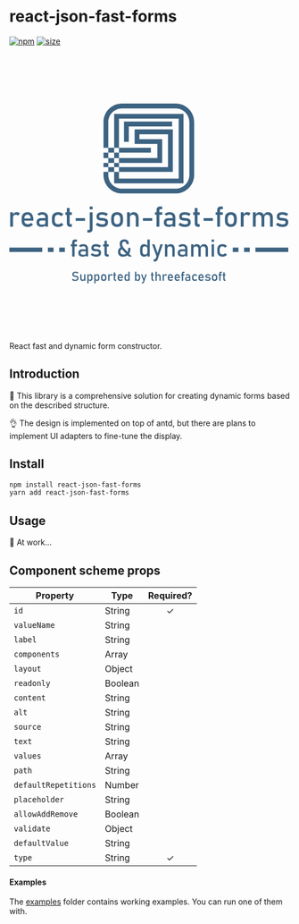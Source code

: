# react-json-fast-forms
[![npm](https://img.shields.io/npm/v/react-hooks-worker)](https://www.npmjs.com/package/react-hooks-worker)
[![size](https://img.shields.io/bundlephobia/minzip/react-hooks-worker)](https://bundlephobia.com/result?p=react-hooks-worker)


<?xml version="1.0" encoding="UTF-8"?>
<svg id="_Слой_2" width="500" height="500" data-name="Слой_2" xmlns="http://www.w3.org/2000/svg" viewBox="0 0 698.25 449.56">
  <defs>
    <style>
      .cls-1 {
        fill: #3d6382;
      }
    </style>
  </defs>
  <g id="_Слой_2-2" data-name="Слой_2">
    <g>
      <g>
        <polygon class="cls-1" points="298.99 95.62 286.99 95.62 286.99 45.15 407.43 45.15 407.43 57.15 298.99 57.15 298.99 95.62"/>
        <g>
          <rect class="cls-1" x="235.63" y="122.5" width="12" height="13.76"/>
          <path class="cls-1" d="M416.35,0h-134.45c-25.51,0-46.27,20.76-46.27,46.27v64.23h12V46.27c0-18.9,15.37-34.27,34.27-34.27h134.45c18.9,0,34.27,15.37,34.27,34.27v132.06c0,18.9-15.37,34.27-34.27,34.27h-134.45c-18.9,0-34.27-15.37-34.27-34.27v-7.55h-12v7.55c0,25.51,20.76,46.27,46.27,46.27h134.45c25.51,0,46.27-20.76,46.27-46.27V46.27c0-25.51-20.76-46.27-46.27-46.27Z"/>
          <rect class="cls-1" x="235.63" y="148.27" width="12" height="10.51"/>
          <rect class="cls-1" x="262.34" y="122.5" width="12" height="13.76"/>
          <polygon class="cls-1" points="274.34 37.74 423.91 37.74 423.91 187.31 274.34 187.31 274.34 170.77 262.34 170.77 262.34 199.31 435.91 199.31 435.91 25.74 262.34 25.74 262.34 110.5 274.34 110.5 274.34 37.74"/>
          <rect class="cls-1" x="262.34" y="148.27" width="12" height="10.51"/>
          <rect class="cls-1" x="247.63" y="110.5" width="14.71" height="12"/>
          <rect class="cls-1" x="274.34" y="110.5" width="79.94" height="12"/>
          <rect class="cls-1" x="247.63" y="136.27" width="14.71" height="12"/>
          <rect class="cls-1" x="247.63" y="158.77" width="14.71" height="12"/>
          <polygon class="cls-1" points="382.51 148.27 382.51 88.81 325.57 88.81 325.57 76.67 397.09 76.67 397.09 158.77 274.34 158.77 274.34 170.77 409.09 170.77 409.09 64.67 313.57 64.67 313.57 100.81 370.51 100.81 370.51 136.27 274.34 136.27 274.34 148.27 382.51 148.27"/>
        </g>
      </g>
      <g>
        <path class="cls-1" d="M2.08,307.63v-35.99h7.07v35.99H2.08ZM21.88,280.18c-.62-.76-1.41-1.34-2.36-1.73-.95-.39-2.05-.59-3.29-.59-2.24,0-3.98.62-5.22,1.85s-1.85,2.95-1.85,5.15l-.73-6.93c1.09-2.13,2.51-3.79,4.28-4.99,1.77-1.2,3.71-1.8,5.84-1.8,1.64,0,3.13.24,4.45.71,1.33.47,2.49,1.17,3.48,2.1l-4.61,6.24Z"/>
        <path class="cls-1" d="M46.42,308.15c-5.02,0-8.9-1.4-11.65-4.19-2.75-2.8-4.13-6.77-4.13-11.93v-4.06c0-5.36,1.32-9.51,3.97-12.45,2.65-2.93,6.37-4.4,11.18-4.4,4.53,0,8.04,1.66,10.52,4.99,2.48,3.33,3.73,8,3.73,14.01v2.36h-24.27v-5.69h17.54c-.21-2.91-.97-5.19-2.27-6.83-1.31-1.64-3.06-2.46-5.25-2.46-2.66,0-4.73.88-6.21,2.63-1.48,1.76-2.22,4.24-2.22,7.45v4.58c0,2.98.79,5.27,2.38,6.86,1.58,1.59,3.81,2.39,6.67,2.39,1.43,0,2.85-.29,4.26-.87,1.41-.58,2.67-1.39,3.78-2.43l4.65,4.65c-1.78,1.71-3.78,3.03-6,3.97-2.22.94-4.45,1.4-6.69,1.4Z"/>
        <path class="cls-1" d="M81.26,308.15c-4.41,0-7.73-.91-9.93-2.74-2.21-1.83-3.31-4.62-3.31-8.39s1.01-6.26,3.03-8.03c2.02-1.77,5.06-2.65,9.1-2.65h10.23l.49,5.69h-10.68c-1.83,0-3.2.41-4.13,1.23-.92.82-1.39,2.08-1.39,3.76,0,1.83.61,3.18,1.84,4.06,1.22.88,3.06,1.32,5.51,1.32,2.68,0,4.69-.29,6.03-.87,1.34-.58,2.01-1.48,2.01-2.7l.73,5.06c-.62.97-1.4,1.77-2.32,2.39-.92.62-1.98,1.09-3.17,1.4-1.19.31-2.54.47-4.04.47ZM90.07,307.63v-22.81c0-2.36-.63-4.19-1.89-5.5-1.26-1.31-3.04-1.96-5.36-1.96-1.41,0-2.8.21-4.18.64-1.38.43-2.61,1.05-3.69,1.85l-5.17-3.54c1.36-1.64,3.16-2.92,5.39-3.83,2.23-.91,4.71-1.37,7.44-1.37,4.51,0,8,1.17,10.47,3.5,2.47,2.33,3.71,5.63,3.71,9.88v23.12h-6.73Z"/>
        <path class="cls-1" d="M122.07,308.15c-4.95,0-8.78-1.36-11.49-4.09-2.72-2.73-4.07-6.58-4.07-11.54v-5.93c0-4.92,1.36-8.73,4.07-11.42,2.72-2.69,6.55-4.04,11.49-4.04,2.82,0,5.36.5,7.63,1.49,2.26.99,4.07,2.42,5.41,4.26l-5.1,4.58c-.99-1.16-2.17-2.05-3.54-2.67-1.36-.62-2.8-.94-4.3-.94-2.73,0-4.84.76-6.34,2.29-1.5,1.53-2.25,3.68-2.25,6.45v5.93c0,2.84.75,5.04,2.25,6.59,1.5,1.55,3.62,2.32,6.34,2.32,1.5,0,2.94-.33,4.3-1.01,1.36-.67,2.54-1.62,3.54-2.84l5.1,4.92c-1.34,1.8-3.15,3.2-5.43,4.18-2.28.98-4.81,1.47-7.61,1.47Z"/>
        <path class="cls-1" d="M140.13,278.03v-6.38h16.22v6.38h-16.22ZM152.26,307.81c-2.96,0-5.1-.82-6.43-2.46-1.33-1.64-1.99-4-1.99-7.07v-37.09h7.07v37.16c0,.86.17,1.53.52,2.01s.85.73,1.53.73h3.4v6.73h-4.09Z"/>
        <path class="cls-1" d="M166.06,286.21h23.3v6.73h-23.3v-6.73Z"/>
        <path class="cls-1" d="M195.25,322.26v-6.73h3.95c.67,0,1.18-.24,1.53-.73.35-.48.52-1.16.52-2.01v-41.15h7.07v41.08c0,3.03-.73,5.37-2.2,7.04s-3.54,2.5-6.22,2.5h-4.65ZM201.18,264.3v-7.07h7.21v7.07h-7.21Z"/>
        <path class="cls-1" d="M231.86,308.15c-3.19,0-6.08-.47-8.68-1.4-2.6-.94-4.93-2.34-6.99-4.21l4.19-5.17c1.96,1.48,3.9,2.59,5.81,3.33,1.91.74,3.8,1.11,5.67,1.11,2.8,0,4.89-.43,6.29-1.3,1.4-.87,2.1-2.17,2.1-3.9,0-1.34-.47-2.29-1.4-2.84-.94-.55-2.16-.92-3.67-1.09-1.51-.17-3.14-.32-4.87-.43-1.46-.12-2.9-.29-4.33-.54-1.43-.24-2.74-.68-3.92-1.32s-2.12-1.58-2.83-2.83c-.71-1.25-1.06-2.92-1.06-5.03,0-3.81,1.17-6.67,3.5-8.56,2.33-1.9,5.81-2.84,10.44-2.84,2.82,0,5.44.38,7.87,1.14s4.7,1.93,6.83,3.5l-4.26,5.17c-1.8-1.16-3.58-2.02-5.32-2.6-1.75-.58-3.45-.87-5.11-.87-2.4,0-4.21.41-5.41,1.23-1.2.82-1.8,2.05-1.8,3.69,0,1.09.42,1.87,1.25,2.34.83.47,1.93.78,3.29.92,1.36.14,2.83.27,4.4.38,1.5.09,3.02.26,4.56.5,1.54.24,2.95.71,4.25,1.4,1.29.69,2.33,1.72,3.12,3.09.79,1.36,1.18,3.22,1.18,5.58,0,3.86-1.25,6.75-3.76,8.67-2.51,1.92-6.28,2.88-11.32,2.88Z"/>
        <path class="cls-1" d="M269.75,308.15c-4.71,0-8.37-1.37-10.96-4.11-2.59-2.74-3.88-6.59-3.88-11.56v-5.86c0-4.92,1.29-8.74,3.88-11.44,2.59-2.7,6.24-4.06,10.96-4.06s8.37,1.35,10.96,4.06c2.59,2.7,3.88,6.52,3.88,11.44v5.96c0,4.95-1.29,8.78-3.88,11.49-2.59,2.72-6.24,4.07-10.96,4.07ZM269.75,301.43c2.47,0,4.39-.77,5.74-2.32,1.35-1.55,2.03-3.72,2.03-6.52v-5.96c0-2.8-.68-4.96-2.03-6.48-1.35-1.53-3.26-2.29-5.74-2.29s-4.36.76-5.72,2.29c-1.36,1.53-2.05,3.69-2.05,6.48v5.96c0,2.8.68,4.97,2.05,6.52,1.36,1.55,3.27,2.32,5.72,2.32Z"/>
        <path class="cls-1" d="M294.64,307.63v-35.99h7.07v35.99h-7.07ZM316.48,307.63v-21.81c0-2.54-.65-4.51-1.96-5.89s-3.16-2.08-5.56-2.08-4.1.61-5.36,1.84c-1.26,1.23-1.89,2.95-1.89,5.17l-.73-6.93c1.11-2.17,2.56-3.85,4.35-5.03,1.79-1.18,3.77-1.77,5.95-1.77,3.91,0,6.93,1.28,9.07,3.83,2.14,2.55,3.21,6.17,3.21,10.83v21.84h-7.07Z"/>
        <path class="cls-1" d="M334.3,286.21h23.3v6.73h-23.3v-6.73Z"/>
        <path class="cls-1" d="M364.53,277.68v-6.03h17.99v6.03h-17.99ZM368.35,307.63v-40.87c0-3.17.73-5.55,2.18-7.14,1.46-1.59,3.72-2.39,6.79-2.39h5.2v6.73h-5.06c-.72,0-1.24.27-1.56.81-.32.54-.49,1.18-.49,1.92v40.94h-7.07Z"/>
        <path class="cls-1" d="M399.93,308.15c-4.41,0-7.73-.91-9.93-2.74-2.21-1.83-3.31-4.62-3.31-8.39s1.01-6.26,3.03-8.03c2.02-1.77,5.06-2.65,9.1-2.65h10.23l.49,5.69h-10.68c-1.83,0-3.2.41-4.13,1.23-.92.82-1.39,2.08-1.39,3.76,0,1.83.61,3.18,1.84,4.06,1.22.88,3.06,1.32,5.51,1.32,2.68,0,4.69-.29,6.03-.87,1.34-.58,2.01-1.48,2.01-2.7l.73,5.06c-.62.97-1.4,1.77-2.32,2.39-.92.62-1.98,1.09-3.17,1.4-1.19.31-2.54.47-4.04.47ZM408.74,307.63v-22.81c0-2.36-.63-4.19-1.89-5.5-1.26-1.31-3.04-1.96-5.36-1.96-1.41,0-2.8.21-4.18.64-1.38.43-2.61,1.05-3.69,1.85l-5.17-3.54c1.36-1.64,3.16-2.92,5.39-3.83s4.71-1.37,7.44-1.37c4.51,0,8,1.17,10.47,3.5,2.47,2.33,3.71,5.63,3.71,9.88v23.12h-6.73Z"/>
        <path class="cls-1" d="M438.93,308.15c-3.19,0-6.08-.47-8.68-1.4-2.6-.94-4.93-2.34-6.99-4.21l4.19-5.17c1.96,1.48,3.9,2.59,5.81,3.33,1.91.74,3.8,1.11,5.67,1.11,2.8,0,4.89-.43,6.29-1.3,1.4-.87,2.1-2.17,2.1-3.9,0-1.34-.47-2.29-1.4-2.84-.94-.55-2.16-.92-3.67-1.09-1.51-.17-3.14-.32-4.87-.43-1.46-.12-2.9-.29-4.33-.54-1.43-.24-2.74-.68-3.92-1.32s-2.12-1.58-2.83-2.83-1.06-2.92-1.06-5.03c0-3.81,1.17-6.67,3.5-8.56,2.33-1.9,5.81-2.84,10.43-2.84,2.82,0,5.44.38,7.87,1.14s4.7,1.93,6.83,3.5l-4.26,5.17c-1.8-1.16-3.58-2.02-5.32-2.6-1.75-.58-3.45-.87-5.11-.87-2.4,0-4.21.41-5.41,1.23-1.2.82-1.8,2.05-1.8,3.69,0,1.09.42,1.87,1.25,2.34.83.47,1.93.78,3.29.92,1.36.14,2.83.27,4.4.38,1.5.09,3.02.26,4.56.5,1.54.24,2.95.71,4.25,1.4s2.33,1.72,3.12,3.09c.79,1.36,1.18,3.22,1.18,5.58,0,3.86-1.25,6.75-3.76,8.67-2.51,1.92-6.28,2.88-11.32,2.88Z"/>
        <path class="cls-1" d="M460.25,278.03v-6.38h16.22v6.38h-16.22ZM472.39,307.81c-2.96,0-5.1-.82-6.43-2.46-1.33-1.64-1.99-4-1.99-7.07v-37.09h7.07v37.16c0,.86.17,1.53.52,2.01s.86.73,1.53.73h3.4v6.73h-4.09Z"/>
        <path class="cls-1" d="M486.18,286.21h23.3v6.73h-23.3v-6.73Z"/>
        <path class="cls-1" d="M516.41,277.68v-6.03h17.99v6.03h-17.99ZM520.23,307.63v-40.87c0-3.17.73-5.55,2.18-7.14,1.46-1.59,3.72-2.39,6.79-2.39h5.2v6.73h-5.06c-.72,0-1.24.27-1.56.81-.32.54-.49,1.18-.49,1.92v40.94h-7.07Z"/>
        <path class="cls-1" d="M554.45,308.15c-4.71,0-8.37-1.37-10.96-4.11-2.59-2.74-3.88-6.59-3.88-11.56v-5.86c0-4.92,1.29-8.74,3.88-11.44,2.59-2.7,6.24-4.06,10.96-4.06s8.37,1.35,10.96,4.06c2.59,2.7,3.88,6.52,3.88,11.44v5.96c0,4.95-1.29,8.78-3.88,11.49-2.59,2.72-6.24,4.07-10.96,4.07ZM554.45,301.43c2.47,0,4.39-.77,5.74-2.32,1.35-1.55,2.03-3.72,2.03-6.52v-5.96c0-2.8-.68-4.96-2.03-6.48-1.35-1.53-3.26-2.29-5.74-2.29s-4.36.76-5.72,2.29-2.04,3.69-2.04,6.48v5.96c0,2.8.68,4.97,2.04,6.52,1.36,1.55,3.27,2.32,5.72,2.32Z"/>
        <path class="cls-1" d="M579.34,307.63v-35.99h7.07v35.99h-7.07ZM599.13,280.18c-.62-.76-1.41-1.34-2.36-1.73-.95-.39-2.04-.59-3.29-.59-2.24,0-3.98.62-5.22,1.85s-1.85,2.95-1.85,5.15l-.73-6.93c1.09-2.13,2.51-3.79,4.28-4.99,1.77-1.2,3.71-1.8,5.84-1.8,1.64,0,3.13.24,4.46.71,1.33.47,2.49,1.17,3.48,2.1l-4.61,6.24Z"/>
        <path class="cls-1" d="M609.64,307.63v-35.99h7.07v35.99h-7.07ZM631.13,307.63v-21.81c0-2.54-.62-4.51-1.87-5.89s-3.02-2.08-5.3-2.08-4.1.61-5.36,1.84c-1.26,1.23-1.89,2.95-1.89,5.17l-.73-6.93c1.11-2.17,2.56-3.85,4.35-5.03,1.79-1.18,3.77-1.77,5.95-1.77,3.79,0,6.73,1.28,8.81,3.83,2.08,2.55,3.12,6.17,3.12,10.83v21.84h-7.07ZM652.62,307.63v-21.81c0-2.54-.65-4.51-1.96-5.89s-3.16-2.08-5.56-2.08c-2.2,0-3.89.67-5.1,2.01-1.2,1.34-1.8,3.24-1.8,5.69l-1.42-6.93c1.16-2.4,2.66-4.25,4.51-5.55,1.85-1.29,3.89-1.94,6.14-1.94,3.91,0,6.93,1.28,9.06,3.83,2.14,2.55,3.21,6.17,3.21,10.83v21.84h-7.07Z"/>
        <path class="cls-1" d="M683.17,308.15c-3.19,0-6.08-.47-8.68-1.4-2.6-.94-4.93-2.34-6.99-4.21l4.2-5.17c1.96,1.48,3.9,2.59,5.81,3.33,1.91.74,3.8,1.11,5.67,1.11,2.8,0,4.89-.43,6.29-1.3,1.4-.87,2.1-2.17,2.1-3.9,0-1.34-.47-2.29-1.4-2.84-.94-.55-2.16-.92-3.67-1.09-1.51-.17-3.14-.32-4.87-.43-1.46-.12-2.9-.29-4.33-.54-1.43-.24-2.74-.68-3.92-1.32s-2.12-1.58-2.83-2.83c-.71-1.25-1.06-2.92-1.06-5.03,0-3.81,1.17-6.67,3.5-8.56,2.33-1.9,5.81-2.84,10.43-2.84,2.82,0,5.44.38,7.87,1.14,2.43.76,4.7,1.93,6.83,3.5l-4.26,5.17c-1.8-1.16-3.58-2.02-5.32-2.6-1.75-.58-3.45-.87-5.11-.87-2.4,0-4.21.41-5.41,1.23-1.2.82-1.8,2.05-1.8,3.69,0,1.09.42,1.87,1.25,2.34.83.47,1.93.78,3.29.92,1.36.14,2.83.27,4.4.38,1.5.09,3.02.26,4.56.5,1.54.24,2.95.71,4.25,1.4,1.29.69,2.33,1.72,3.12,3.09.79,1.36,1.18,3.22,1.18,5.58,0,3.86-1.25,6.75-3.76,8.67-2.51,1.92-6.28,2.88-11.32,2.88Z"/>
      </g>
      <g>
        <path class="cls-1" d="M154.02,356.76v-5.1h15.21v5.1h-15.21ZM157.24,382.07v-34.54c0-2.68.62-4.69,1.85-6.04s3.14-2.02,5.74-2.02h4.39v5.68h-4.28c-.61,0-1.04.23-1.32.69-.27.46-.41,1-.41,1.63v34.6h-5.98Z"/>
        <path class="cls-1" d="M183.93,382.51c-3.73,0-6.53-.77-8.39-2.31-1.87-1.54-2.8-3.91-2.8-7.09s.85-5.29,2.56-6.78c1.71-1.49,4.27-2.24,7.69-2.24h8.64l.41,4.8h-9.02c-1.54,0-2.71.35-3.49,1.04-.78.69-1.17,1.75-1.17,3.18,0,1.54.52,2.69,1.55,3.43,1.04.74,2.59,1.11,4.66,1.11,2.27,0,3.96-.24,5.1-.73,1.13-.49,1.7-1.25,1.7-2.29l.62,4.28c-.53.82-1.18,1.49-1.96,2.02-.78.53-1.67.92-2.68,1.19-1.01.26-2.14.4-3.41.4ZM191.38,382.07v-19.28c0-1.99-.53-3.54-1.6-4.64-1.06-1.1-2.57-1.66-4.53-1.66-1.19,0-2.37.18-3.53.54-1.16.36-2.2.88-3.12,1.57l-4.37-2.99c1.15-1.39,2.67-2.47,4.56-3.24,1.88-.77,3.98-1.16,6.28-1.16,3.81,0,6.76.99,8.85,2.96,2.09,1.97,3.13,4.76,3.13,8.35v19.54h-5.68Z"/>
        <path class="cls-1" d="M216.89,382.51c-2.7,0-5.14-.4-7.34-1.19s-4.17-1.98-5.9-3.56l3.54-4.37c1.66,1.25,3.3,2.19,4.91,2.81s3.21.94,4.79.94c2.36,0,4.14-.37,5.32-1.1,1.18-.73,1.77-1.83,1.77-3.3,0-1.13-.4-1.93-1.19-2.4s-1.83-.78-3.11-.92c-1.28-.15-2.65-.27-4.12-.37-1.23-.1-2.45-.25-3.66-.45-1.21-.21-2.31-.58-3.31-1.11s-1.79-1.33-2.39-2.39c-.6-1.05-.89-2.47-.89-4.25,0-3.22.99-5.63,2.96-7.24,1.97-1.6,4.91-2.4,8.82-2.4,2.38,0,4.6.32,6.65.97s3.97,1.63,5.77,2.96l-3.6,4.37c-1.52-.98-3.02-1.71-4.5-2.2-1.48-.49-2.92-.73-4.32-.73-2.03,0-3.56.35-4.57,1.04-1.02.69-1.52,1.73-1.52,3.12,0,.92.35,1.58,1.05,1.98s1.63.66,2.78.78c1.15.12,2.39.22,3.72.32,1.27.08,2.55.22,3.85.42,1.3.21,2.49.6,3.59,1.19,1.09.59,1.97,1.46,2.64,2.61.66,1.15,1,2.72,1,4.72,0,3.26-1.06,5.7-3.18,7.32-2.12,1.62-5.31,2.43-9.57,2.43Z"/>
        <path class="cls-1" d="M234.91,357.05v-5.39h13.71v5.39h-13.71ZM245.16,382.22c-2.5,0-4.31-.69-5.43-2.08-1.12-1.39-1.68-3.38-1.68-5.98v-31.35h5.98v31.41c0,.72.15,1.29.44,1.7s.72.62,1.29.62h2.87v5.68h-3.46Z"/>
        <path class="cls-1" d="M285.51,363.35c-2.42,0-4.3.61-5.64,1.82-1.34,1.21-2.01,2.92-2.01,5.13s.71,3.85,2.12,5.05c1.42,1.2,3.41,1.8,5.99,1.8,3.69,0,6.55-1.46,8.58-4.37,2.03-2.91,3.05-7.01,3.05-12.3h5.68c0,4.67-.73,8.64-2.2,11.92s-3.58,5.79-6.36,7.51c-2.77,1.73-6.13,2.59-10.08,2.59s-7.1-1.06-9.3-3.19-3.3-5.14-3.3-9.02c0-3.5.96-6.29,2.89-8.38,1.92-2.09,4.62-3.29,8.1-3.6l2.46,5.04ZM298.9,382.07l-16.23-16.93c-2.01-2.11-3.59-4.37-4.73-6.78s-1.71-4.92-1.71-7.51c0-3.73,1-6.62,2.99-8.66s4.8-3.06,8.44-3.06,6.41.98,8.39,2.94c1.98,1.96,2.97,4.74,2.97,8.33v.59h-5.98v-.59c0-1.74-.47-3.08-1.41-4.03s-2.27-1.42-3.98-1.42-3.06.51-4.01,1.54c-.96,1.03-1.44,2.48-1.44,4.35,0,1.72.41,3.5,1.25,5.33.83,1.84,2.02,3.56,3.56,5.19l19.48,20.71h-7.59Z"/>
        <path class="cls-1" d="M337.8,382.6c-3.36,0-5.95-1.08-7.78-3.24-1.83-2.16-2.74-5.2-2.74-9.13v-6.71c0-3.95.89-7,2.68-9.16,1.79-2.16,4.3-3.24,7.54-3.24,1.8,0,3.44.47,4.94,1.41s2.7,2.26,3.62,3.96l-.62,6.21c0-1.29-.23-2.39-.7-3.31s-1.15-1.62-2.04-2.09-1.97-.72-3.24-.72c-1.97,0-3.5.62-4.58,1.85s-1.63,2.96-1.63,5.19v6.62c0,2.21.54,3.91,1.63,5.11s2.61,1.8,4.58,1.8c1.27,0,2.35-.25,3.24-.75s1.57-1.22,2.04-2.15.7-2.06.7-3.37l.41,6.42c-.55,1.37-1.49,2.59-2.83,3.68s-3.08,1.63-5.23,1.63ZM345.45,382.07v-42.6h5.98v42.6h-5.98Z"/>
        <path class="cls-1" d="M369.41,384.56l-12.13-32.9h6.09l9.35,26.43-3.31,6.47ZM378.11,351.66h6.09l-12.95,37.53c-.72,2.09-1.77,3.54-3.13,4.35s-3.24,1.22-5.62,1.22h-1.2v-5.74h1.2c1.11,0,2-.22,2.65-.67s1.23-1.22,1.71-2.31l11.25-34.37Z"/>
        <path class="cls-1" d="M389.48,382.07v-30.41h5.98v30.41h-5.98ZM407.94,382.07v-18.43c0-2.15-.55-3.81-1.66-4.98s-2.67-1.76-4.7-1.76-3.46.52-4.53,1.55-1.6,2.49-1.6,4.37l-.62-5.86c.94-1.84,2.16-3.25,3.68-4.25s3.19-1.49,5.02-1.49c3.3,0,5.85,1.08,7.66,3.24s2.71,5.21,2.71,9.16v18.46h-5.98Z"/>
        <path class="cls-1" d="M432.72,382.51c-3.73,0-6.53-.77-8.39-2.31s-2.8-3.91-2.8-7.09.85-5.29,2.56-6.78,4.27-2.24,7.69-2.24h8.64l.41,4.8h-9.02c-1.54,0-2.71.35-3.49,1.04s-1.17,1.75-1.17,3.18c0,1.54.52,2.69,1.55,3.43s2.59,1.11,4.66,1.11c2.27,0,3.96-.24,5.1-.73s1.7-1.25,1.7-2.29l.62,4.28c-.53.82-1.18,1.49-1.96,2.02s-1.67.92-2.68,1.19-2.14.4-3.41.4ZM440.16,382.07v-19.28c0-1.99-.53-3.54-1.6-4.64s-2.57-1.66-4.53-1.66c-1.19,0-2.37.18-3.53.54s-2.2.88-3.12,1.57l-4.37-2.99c1.15-1.39,2.67-2.47,4.56-3.24s3.98-1.16,6.28-1.16c3.81,0,6.76.99,8.85,2.96s3.13,4.76,3.13,8.35v19.54h-5.68Z"/>
        <path class="cls-1" d="M454.93,382.07v-30.41h5.98v30.41h-5.98ZM473.09,382.07v-18.43c0-2.15-.53-3.81-1.58-4.98s-2.55-1.76-4.48-1.76-3.46.52-4.53,1.55-1.6,2.49-1.6,4.37l-.62-5.86c.94-1.84,2.16-3.25,3.68-4.25s3.19-1.49,5.02-1.49c3.2,0,5.68,1.08,7.44,3.24s2.64,5.21,2.64,9.16v18.46h-5.98ZM491.26,382.07v-18.43c0-2.15-.55-3.81-1.66-4.98s-2.67-1.76-4.7-1.76c-1.86,0-3.29.57-4.31,1.7s-1.52,2.73-1.52,4.8l-1.2-5.86c.98-2.03,2.25-3.59,3.81-4.69s3.29-1.64,5.19-1.64c3.3,0,5.85,1.08,7.66,3.24s2.71,5.21,2.71,9.16v18.46h-5.98Z"/>
        <path class="cls-1" d="M506.32,345.45v-5.98h5.98v5.98h-5.98ZM506.32,382.07v-30.41h5.98v30.41h-5.98Z"/>
        <path class="cls-1" d="M533.65,382.51c-4.18,0-7.42-1.15-9.71-3.46s-3.44-5.56-3.44-9.76v-5.01c0-4.16,1.15-7.38,3.44-9.65s5.53-3.41,9.71-3.41c2.38,0,4.53.42,6.45,1.26s3.44,2.04,4.57,3.6l-4.31,3.87c-.84-.98-1.84-1.73-2.99-2.26s-2.36-.79-3.63-.79c-2.3,0-4.09.64-5.36,1.93s-1.9,3.11-1.9,5.45v5.01c0,2.4.63,4.26,1.9,5.57s3.06,1.96,5.36,1.96c1.27,0,2.48-.28,3.63-.85s2.15-1.37,2.99-2.4l4.31,4.16c-1.13,1.52-2.66,2.7-4.58,3.53s-4.07,1.25-6.43,1.25Z"/>
      </g>
      <g>
        <path class="cls-1" d="M164.82,443.03c-1.1,0-2.14-.1-3.12-.31-.97-.21-1.89-.52-2.73-.94-.85-.42-1.64-.94-2.38-1.56l1.98-2.44c.86.75,1.82,1.31,2.86,1.69,1.04.38,2.17.56,3.39.56,1.65,0,2.92-.31,3.83-.92.91-.61,1.36-1.47,1.36-2.58v-.02c0-.86-.23-1.53-.69-1.98-.46-.46-1.06-.8-1.8-1.02-.75-.22-1.56-.41-2.45-.55-.85-.15-1.72-.32-2.59-.52-.87-.2-1.67-.51-2.4-.93-.73-.42-1.32-1.03-1.76-1.82-.44-.79-.66-1.85-.66-3.17v-.02c0-2.11.7-3.75,2.11-4.91,1.41-1.16,3.39-1.74,5.95-1.74,1.22,0,2.41.2,3.58.59,1.17.39,2.3.99,3.41,1.79l-1.81,2.53c-.86-.65-1.73-1.12-2.59-1.44s-1.72-.47-2.59-.47c-1.55,0-2.76.31-3.62.93-.86.62-1.29,1.5-1.29,2.63v.02c0,.85.25,1.51.75,1.95.5.45,1.15.78,1.96.99.81.21,1.67.41,2.6.6.83.17,1.67.37,2.5.6.83.23,1.59.57,2.27,1.02.68.44,1.23,1.05,1.64,1.82.41.77.62,1.78.62,3.02v.03c0,2.09-.73,3.71-2.19,4.86-1.46,1.15-3.51,1.72-6.16,1.72Z"/>
        <path class="cls-1" d="M180.57,426.57v9.86c0,1.14.29,2.01.87,2.63.58.62,1.39.93,2.45.93s1.86-.28,2.43-.84c.57-.56.85-1.34.85-2.35l.22,3.39c-.29.73-.8,1.38-1.53,1.96-.73.58-1.68.87-2.86.87-1.79,0-3.17-.58-4.15-1.73-.97-1.15-1.46-2.77-1.46-4.87v-9.86h3.19ZM187.16,442.79v-16.22h3.17v16.22h-3.17Z"/>
        <path class="cls-1" d="M195.18,449.39v-22.81h3.19v22.81h-3.19ZM202.44,443.03c-1.01,0-1.89-.24-2.64-.73s-1.3-1.17-1.66-2.05l.22-3.39c0,.7.12,1.29.38,1.78.25.49.61.87,1.09,1.12.47.26,1.05.39,1.73.39,1.05,0,1.87-.32,2.45-.96s.87-1.54.87-2.71v-3.52c0-1.19-.29-2.11-.87-2.77s-1.39-.98-2.45-.98c-.68,0-1.25.12-1.73.38-.47.25-.84.62-1.09,1.09-.25.48-.38,1.06-.38,1.75l-.33-3.12c.49-.95,1.13-1.68,1.92-2.2.79-.52,1.67-.77,2.64-.77,1.74,0,3.08.58,4.03,1.73.95,1.15,1.42,2.78,1.42,4.88v3.53c0,2.07-.49,3.68-1.47,4.83-.98,1.15-2.36,1.72-4.14,1.72Z"/>
        <path class="cls-1" d="M212.58,449.39v-22.81h3.19v22.81h-3.19ZM219.85,443.03c-1.01,0-1.89-.24-2.64-.73s-1.3-1.17-1.66-2.05l.22-3.39c0,.7.12,1.29.38,1.78.25.49.61.87,1.09,1.12.47.26,1.05.39,1.73.39,1.05,0,1.87-.32,2.45-.96s.87-1.54.87-2.71v-3.52c0-1.19-.29-2.11-.87-2.77s-1.39-.98-2.45-.98c-.68,0-1.25.12-1.73.38-.47.25-.84.62-1.09,1.09-.25.48-.38,1.06-.38,1.75l-.33-3.12c.49-.95,1.13-1.68,1.92-2.2.79-.52,1.67-.77,2.64-.77,1.74,0,3.08.58,4.03,1.73.95,1.15,1.42,2.78,1.42,4.88v3.53c0,2.07-.49,3.68-1.47,4.83-.98,1.15-2.36,1.72-4.14,1.72Z"/>
        <path class="cls-1" d="M236.21,443.03c-2.12,0-3.77-.62-4.94-1.85-1.17-1.23-1.75-2.97-1.75-5.21v-2.64c0-2.22.58-3.94,1.75-5.16,1.17-1.22,2.81-1.83,4.94-1.83s3.77.61,4.94,1.83c1.17,1.22,1.75,2.94,1.75,5.16v2.69c0,2.23-.58,3.96-1.75,5.18-1.17,1.22-2.81,1.84-4.94,1.84ZM236.21,440c1.11,0,1.98-.35,2.59-1.05.61-.7.91-1.68.91-2.94v-2.69c0-1.26-.3-2.23-.91-2.92s-1.47-1.03-2.59-1.03-1.96.34-2.58,1.03c-.61.69-.92,1.66-.92,2.92v2.69c0,1.26.31,2.24.92,2.94.61.7,1.47,1.05,2.58,1.05Z"/>
        <path class="cls-1" d="M247.43,442.79v-16.22h3.19v16.22h-3.19ZM256.35,430.42c-.28-.34-.64-.6-1.06-.78-.43-.18-.92-.27-1.48-.27-1.01,0-1.79.28-2.35.84-.56.56-.84,1.33-.84,2.32l-.33-3.12c.49-.96,1.13-1.71,1.93-2.25.8-.54,1.67-.81,2.63-.81.74,0,1.41.11,2.01.32.6.21,1.12.53,1.57.95l-2.08,2.81Z"/>
        <path class="cls-1" d="M259.83,429.45v-2.88h7.31v2.88h-7.31ZM265.3,442.87c-1.33,0-2.3-.37-2.9-1.11-.6-.74-.9-1.8-.9-3.19v-16.72h3.19v16.75c0,.39.08.69.23.91s.39.33.69.33h1.53v3.03h-1.84Z"/>
        <path class="cls-1" d="M278.16,443.03c-2.26,0-4.01-.63-5.25-1.89-1.24-1.26-1.86-3.05-1.86-5.38v-1.83c0-2.42.6-4.29,1.79-5.61,1.19-1.32,2.87-1.98,5.04-1.98,2.04,0,3.62.75,4.74,2.25,1.12,1.5,1.68,3.6,1.68,6.31v1.06h-10.94v-2.56h7.91c-.09-1.31-.44-2.34-1.02-3.08-.59-.74-1.38-1.11-2.37-1.11-1.2,0-2.13.4-2.8,1.19-.67.79-1,1.91-1,3.36v2.06c0,1.34.36,2.38,1.07,3.09.71.72,1.72,1.08,3.01,1.08.65,0,1.29-.13,1.92-.39.64-.26,1.2-.62,1.7-1.09l2.09,2.09c-.8.77-1.7,1.37-2.7,1.79s-2.01.63-3.02.63Z"/>
        <path class="cls-1" d="M293.82,443.07c-1.79,0-3.17-.58-4.15-1.73-.97-1.15-1.46-2.77-1.46-4.87v-3.58c0-2.1.48-3.73,1.43-4.88.95-1.15,2.29-1.73,4.02-1.73.96,0,1.84.25,2.63.75s1.44,1.2,1.93,2.11l-.33,3.31c0-.69-.12-1.28-.38-1.77-.25-.49-.61-.86-1.09-1.12-.47-.25-1.05-.38-1.73-.38-1.05,0-1.87.33-2.45.98s-.87,1.58-.87,2.77v3.53c0,1.18.29,2.09.87,2.73s1.39.96,2.45.96c.68,0,1.25-.13,1.73-.4.47-.27.84-.65,1.09-1.15s.38-1.1.38-1.8l.22,3.42c-.29.73-.79,1.38-1.51,1.96-.71.58-1.64.87-2.79.87ZM297.9,442.79v-22.72h3.19v22.72h-3.19Z"/>
        <path class="cls-1" d="M314.52,442.79v-22.72h3.19v22.72h-3.19ZM321.79,443.03c-1.01,0-1.89-.24-2.64-.73s-1.3-1.17-1.66-2.05l.22-3.39c0,.7.12,1.29.38,1.78.25.49.61.87,1.09,1.12.47.26,1.05.39,1.73.39,1.05,0,1.87-.32,2.45-.96s.87-1.54.87-2.71v-3.52c0-1.19-.29-2.11-.87-2.77s-1.39-.98-2.45-.98c-.68,0-1.25.12-1.73.38-.47.25-.84.62-1.09,1.09-.25.48-.38,1.06-.38,1.75l-.33-3.12c.49-.95,1.13-1.68,1.92-2.2.79-.52,1.67-.77,2.64-.77,1.74,0,3.08.58,4.03,1.73.95,1.15,1.42,2.78,1.42,4.88v3.53c0,2.07-.49,3.68-1.47,4.83-.98,1.15-2.36,1.72-4.14,1.72Z"/>
        <path class="cls-1" d="M336.05,444.12l-6.47-17.55h3.25l4.98,14.09-1.77,3.45ZM340.69,426.57h3.25l-6.91,20.02c-.39,1.11-.94,1.89-1.67,2.32-.73.43-1.73.65-3,.65h-.64v-3.06h.64c.59,0,1.07-.12,1.41-.36.35-.24.65-.65.91-1.23l6-18.33Z"/>
        <path class="cls-1" d="M354.1,429.45v-2.88h7.31v2.88h-7.31ZM359.57,442.87c-1.33,0-2.3-.37-2.9-1.11-.6-.74-.9-1.8-.9-3.19v-16.72h3.19v16.75c0,.39.08.69.23.91s.39.33.69.33h1.53v3.03h-1.84Z"/>
        <path class="cls-1" d="M365.79,442.79v-22.72h3.19v22.72h-3.19ZM375.63,442.79v-9.83c0-1.15-.29-2.03-.88-2.66s-1.42-.94-2.51-.94-1.85.27-2.41.81c-.57.54-.85,1.31-.85,2.3l-.33-3.12c.5-.96,1.15-1.7,1.96-2.23.81-.53,1.7-.79,2.68-.79,1.76,0,3.12.58,4.09,1.73.96,1.15,1.45,2.78,1.45,4.88v9.84h-3.19Z"/>
        <path class="cls-1" d="M383.66,442.79v-16.22h3.19v16.22h-3.19ZM392.58,430.42c-.28-.34-.64-.6-1.06-.78-.43-.18-.92-.27-1.48-.27-1.01,0-1.79.28-2.35.84-.56.56-.84,1.33-.84,2.32l-.33-3.12c.49-.96,1.13-1.71,1.93-2.25.8-.54,1.67-.81,2.63-.81.74,0,1.41.11,2.01.32.6.21,1.12.53,1.57.95l-2.08,2.81Z"/>
        <path class="cls-1" d="M403.65,443.03c-2.26,0-4.01-.63-5.25-1.89-1.24-1.26-1.86-3.05-1.86-5.38v-1.83c0-2.42.6-4.29,1.79-5.61,1.19-1.32,2.87-1.98,5.04-1.98,2.04,0,3.62.75,4.74,2.25s1.68,3.6,1.68,6.31v1.06h-10.94v-2.56h7.91c-.09-1.31-.43-2.34-1.02-3.08-.59-.74-1.38-1.11-2.37-1.11-1.2,0-2.13.4-2.8,1.19-.67.79-1,1.91-1,3.36v2.06c0,1.34.36,2.38,1.07,3.09s1.72,1.08,3.01,1.08c.65,0,1.29-.13,1.92-.39.64-.26,1.2-.62,1.7-1.09l2.09,2.09c-.8.77-1.7,1.37-2.7,1.79s-2,.63-3.02.63Z"/>
        <path class="cls-1" d="M420.8,443.03c-2.26,0-4.01-.63-5.25-1.89-1.24-1.26-1.86-3.05-1.86-5.38v-1.83c0-2.42.6-4.29,1.79-5.61,1.19-1.32,2.87-1.98,5.04-1.98,2.04,0,3.62.75,4.74,2.25s1.68,3.6,1.68,6.31v1.06h-10.94v-2.56h7.91c-.09-1.31-.43-2.34-1.02-3.08-.59-.74-1.38-1.11-2.37-1.11-1.2,0-2.13.4-2.8,1.19-.67.79-1,1.91-1,3.36v2.06c0,1.34.36,2.38,1.07,3.09s1.72,1.08,3.01,1.08c.65,0,1.29-.13,1.92-.39.64-.26,1.2-.62,1.7-1.09l2.09,2.09c-.8.77-1.7,1.37-2.7,1.79s-2,.63-3.02.63Z"/>
        <path class="cls-1" d="M430.07,429.29v-2.72h8.11v2.72h-8.11ZM431.79,442.79v-18.42c0-1.43.33-2.5.98-3.22s1.68-1.08,3.06-1.08h2.34v3.03h-2.28c-.32,0-.56.12-.7.37-.15.25-.22.53-.22.87v18.45h-3.19Z"/>
        <path class="cls-1" d="M446.02,443.03c-1.99,0-3.48-.41-4.48-1.23-1-.82-1.49-2.08-1.49-3.78s.46-2.82,1.37-3.62,2.28-1.2,4.1-1.2h4.61l.22,2.56h-4.81c-.82,0-1.44.19-1.86.55-.42.37-.62.94-.62,1.7,0,.82.28,1.43.83,1.83.55.4,1.38.59,2.48.59,1.21,0,2.11-.13,2.72-.39.6-.26.91-.67.91-1.22l.33,2.28c-.28.44-.63.8-1.05,1.08s-.89.49-1.43.63-1.14.21-1.82.21ZM449.99,442.79v-10.28c0-1.06-.28-1.89-.85-2.48-.57-.59-1.37-.88-2.41-.88-.64,0-1.26.1-1.88.29-.62.19-1.17.47-1.66.84l-2.33-1.59c.61-.74,1.42-1.31,2.43-1.73,1-.41,2.12-.62,3.35-.62,2.03,0,3.6.53,4.72,1.58,1.11,1.05,1.67,2.54,1.67,4.45v10.42h-3.03Z"/>
        <path class="cls-1" d="M464.41,443.03c-2.23,0-3.96-.61-5.18-1.84-1.22-1.23-1.84-2.96-1.84-5.2v-2.67c0-2.22.61-3.93,1.84-5.15,1.22-1.21,2.95-1.82,5.18-1.82,1.27,0,2.42.22,3.44.67,1.02.45,1.83,1.09,2.44,1.92l-2.3,2.06c-.45-.52-.98-.92-1.59-1.2s-1.26-.42-1.94-.42c-1.23,0-2.18.34-2.86,1.03s-1.02,1.66-1.02,2.91v2.67c0,1.28.34,2.27,1.02,2.97.68.7,1.63,1.05,2.86,1.05.68,0,1.32-.15,1.94-.45.61-.3,1.15-.73,1.59-1.28l2.3,2.22c-.6.81-1.42,1.44-2.45,1.88s-2.17.66-3.43.66Z"/>
        <path class="cls-1" d="M480.44,443.03c-2.26,0-4.01-.63-5.25-1.89-1.24-1.26-1.86-3.05-1.86-5.38v-1.83c0-2.42.6-4.29,1.79-5.61,1.19-1.32,2.87-1.98,5.04-1.98,2.04,0,3.62.75,4.74,2.25s1.68,3.6,1.68,6.31v1.06h-10.94v-2.56h7.91c-.09-1.31-.43-2.34-1.02-3.08-.59-.74-1.38-1.11-2.37-1.11-1.2,0-2.13.4-2.8,1.19-.67.79-1,1.91-1,3.36v2.06c0,1.34.36,2.38,1.07,3.09s1.72,1.08,3.01,1.08c.65,0,1.29-.13,1.92-.39.64-.26,1.2-.62,1.7-1.09l2.09,2.09c-.8.77-1.7,1.37-2.7,1.79s-2,.63-3.02.63Z"/>
        <path class="cls-1" d="M496.69,443.03c-1.44,0-2.74-.21-3.91-.63s-2.22-1.05-3.15-1.9l1.89-2.33c.89.67,1.76,1.17,2.62,1.5.86.33,1.71.5,2.55.5,1.26,0,2.21-.2,2.84-.59s.95-.98.95-1.76c0-.6-.21-1.03-.63-1.28s-.97-.41-1.66-.49-1.41-.14-2.2-.2c-.66-.05-1.31-.13-1.95-.24s-1.23-.31-1.77-.59c-.53-.29-.96-.71-1.27-1.27s-.48-1.32-.48-2.27c0-1.72.53-3,1.58-3.86,1.05-.85,2.62-1.28,4.7-1.28,1.27,0,2.45.17,3.55.52s2.12.87,3.08,1.58l-1.92,2.33c-.81-.52-1.61-.91-2.4-1.17-.79-.26-1.55-.39-2.3-.39-1.08,0-1.9.19-2.44.55-.54.37-.81.92-.81,1.66,0,.49.19.84.56,1.05.38.21.87.35,1.48.41s1.28.12,1.98.17c.68.04,1.36.12,2.05.23s1.33.32,1.91.63,1.05.78,1.41,1.39c.35.62.53,1.45.53,2.52,0,1.74-.57,3.04-1.7,3.91-1.13.87-2.83,1.3-5.1,1.3Z"/>
        <path class="cls-1" d="M513.77,443.03c-2.12,0-3.77-.62-4.94-1.85s-1.75-2.97-1.75-5.21v-2.64c0-2.22.58-3.94,1.75-5.16s2.81-1.83,4.94-1.83,3.77.61,4.94,1.83,1.75,2.94,1.75,5.16v2.69c0,2.23-.58,3.96-1.75,5.18-1.17,1.22-2.81,1.84-4.94,1.84ZM513.77,440c1.11,0,1.98-.35,2.59-1.05.61-.7.91-1.68.91-2.94v-2.69c0-1.26-.3-2.23-.91-2.92s-1.47-1.03-2.59-1.03-1.96.34-2.58,1.03-.92,1.66-.92,2.92v2.69c0,1.26.31,2.24.92,2.94.61.7,1.47,1.05,2.58,1.05Z"/>
        <path class="cls-1" d="M523.74,429.29v-2.72h8.11v2.72h-8.11ZM525.46,442.79v-18.42c0-1.43.33-2.5.98-3.22s1.68-1.08,3.06-1.08h2.34v3.03h-2.28c-.32,0-.56.12-.7.37-.15.25-.22.53-.22.87v18.45h-3.19Z"/>
        <path class="cls-1" d="M533.88,429.45v-2.88h7.31v2.88h-7.31ZM539.35,442.87c-1.33,0-2.3-.37-2.9-1.11-.6-.74-.9-1.8-.9-3.19v-16.72h3.19v16.75c0,.39.08.69.23.91s.39.33.69.33h1.53v3.03h-1.84Z"/>
      </g>
      <g>
        <rect class="cls-1" y="359.75" width="82.29" height="11"/>
        <rect class="cls-1" x="96.47" y="359.75" width="14.17" height="11"/>
        <rect class="cls-1" x="124.81" y="359.75" width="14.17" height="11"/>
      </g>
      <g>
        <rect class="cls-1" x="615.96" y="359.75" width="82.29" height="11"/>
        <rect class="cls-1" x="587.61" y="359.75" width="14.17" height="11"/>
        <rect class="cls-1" x="559.26" y="359.75" width="14.17" height="11"/>
      </g>
    </g>
  </g>
</svg>

React fast and dynamic form constructor.

## Introduction

🚀 This library is a comprehensive solution for creating dynamic forms based on the described structure.

👌 The design is implemented on top of antd, but there are plans to implement UI adapters to fine-tune the display.

## Install

```bash
npm install react-json-fast-forms
yarn add react-json-fast-forms
```
## Usage

🔧 At work...

## Component scheme props

| Property                  | Type        | Required? | 
|---------------------------|-------------|:---------:|
| `id`                      | String      |     ✓     |
| `valueName`               | String      |           |
| `label`                   | String      |           |
| `components`              | Array       |           |
| `layout`                  | Object      |           |
| `readonly`                | Boolean     |           |
| `content`                 | String      |           |
| `alt`                     | String      |           |
| `source`                  | String      |           |
| `text`                    | String      |           |
| `values`                  | Array       |           |
| `path`                    | String      |           |
| `defaultRepetitions`      | Number      |           |
| `placeholder`             | String      |           |
| `allowAddRemove`          | Boolean     |           |
| `validate`                | Object      |           |
| `defaultValue`            | String      |           |
| `type`                    | String      |     ✓     |

#### Examples

The [examples](examples) folder contains working examples.
You can run one of them with.